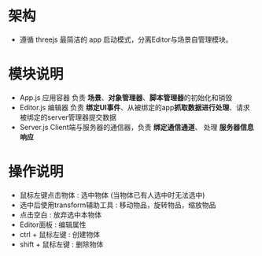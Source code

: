 # 架构
* 遵循 threejs 最简洁的 app 启动模式，分离Editor与场景自管理模块。

# 模块说明
* App.js 应用容器 负责 **场景**、**对象管理器**、**脚本管理器**的初始化和销毁
* Editor.js 编辑器 负责 **绑定UI事件**、从被绑定的app**抓取数据进行处理**、请求被绑定的server管理器提交数据
* Server.js Client端与服务器的通信器，负责 **绑定通信通道**、 处理 **服务器信息响应**

# 操作说明
* 鼠标左键点击物体 : 选中物体 (当物体已有人选中时无法选中)
* 选中后使用transform辅助工具 : 移动物品，旋转物品，缩放物品
* 点击空白 : 放弃选中本物体 
* Editor面板 : 编辑属性
* ctrl + 鼠标左键 : 创建物体
* shift + 鼠标左键 : 删除物体
